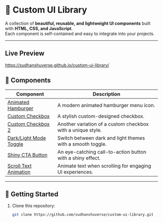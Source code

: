 # 🎨 Custom UI Library

A collection of **beautiful, reusable, and lightweight UI components** built with **HTML, CSS, and JavaScript**.  
Each component is self-contained and easy to integrate into your projects.

---

## Live Preview
https://sudhanshuverse.github.io/custom-ui-library/

## 📂 Components

| Component | Description |
|-----------|-------------|
| [Animated Hamburger](animated-hamburger/index.html) | A modern animated hamburger menu icon. |
| [Custom Checkbox](custom-checkbox/index.html) | A stylish custom-designed checkbox. |
| [Custom Checkbox 2](custom-checkbox2/index.html) | Another variation of a custom checkbox with a unique style. |
| [Dark/Light Mode Toggle](dark-light-toggle/index.html) | Switch between dark and light themes with a smooth toggle. |
| [Shiny CTA Button](shiny-cta-button/index.html) | An eye-catching call-to-action button with a shiny effect. |
| [Scroll Text Animation](scroll-text-animation/index.html) | Animate text when scrolling for engaging UI experiences. |

---

## 🚀 Getting Started

1. Clone this repository:
   ```bash
   git clone https://github.com/sudhanshuverse/custom-ui-library.git

